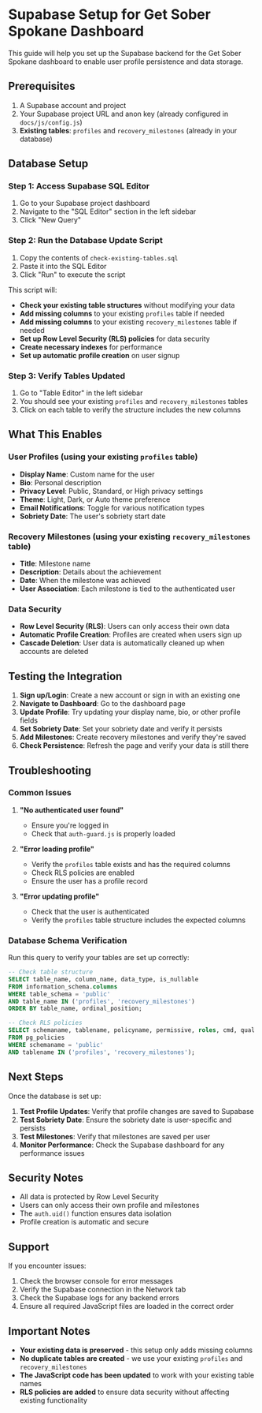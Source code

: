 # Supabase Setup for Get Sober Spokane Dashboard

This guide will help you set up the Supabase backend for the Get Sober Spokane dashboard to enable user profile persistence and data storage.

## Prerequisites

1. A Supabase account and project
2. Your Supabase project URL and anon key (already configured in `docs/js/config.js`)
3. **Existing tables**: `profiles` and `recovery_milestones` (already in your database)

## Database Setup

### Step 1: Access Supabase SQL Editor

1. Go to your Supabase project dashboard
2. Navigate to the "SQL Editor" section in the left sidebar
3. Click "New Query"

### Step 2: Run the Database Update Script

1. Copy the contents of `check-existing-tables.sql`
2. Paste it into the SQL Editor
3. Click "Run" to execute the script

This script will:
- **Check your existing table structures** without modifying your data
- **Add missing columns** to your existing `profiles` table if needed
- **Add missing columns** to your existing `recovery_milestones` table if needed
- **Set up Row Level Security (RLS) policies** for data security
- **Create necessary indexes** for performance
- **Set up automatic profile creation** on user signup

### Step 3: Verify Tables Updated

1. Go to "Table Editor" in the left sidebar
2. You should see your existing `profiles` and `recovery_milestones` tables
3. Click on each table to verify the structure includes the new columns

## What This Enables

### User Profiles (using your existing `profiles` table)
- **Display Name**: Custom name for the user
- **Bio**: Personal description
- **Privacy Level**: Public, Standard, or High privacy settings
- **Theme**: Light, Dark, or Auto theme preference
- **Email Notifications**: Toggle for various notification types
- **Sobriety Date**: The user's sobriety start date

### Recovery Milestones (using your existing `recovery_milestones` table)
- **Title**: Milestone name
- **Description**: Details about the achievement
- **Date**: When the milestone was achieved
- **User Association**: Each milestone is tied to the authenticated user

### Data Security
- **Row Level Security (RLS)**: Users can only access their own data
- **Automatic Profile Creation**: Profiles are created when users sign up
- **Cascade Deletion**: User data is automatically cleaned up when accounts are deleted

## Testing the Integration

1. **Sign up/Login**: Create a new account or sign in with an existing one
2. **Navigate to Dashboard**: Go to the dashboard page
3. **Update Profile**: Try updating your display name, bio, or other profile fields
4. **Set Sobriety Date**: Set your sobriety date and verify it persists
5. **Add Milestones**: Create recovery milestones and verify they're saved
6. **Check Persistence**: Refresh the page and verify your data is still there

## Troubleshooting

### Common Issues

1. **"No authenticated user found"**
   - Ensure you're logged in
   - Check that `auth-guard.js` is properly loaded

2. **"Error loading profile"**
   - Verify the `profiles` table exists and has the required columns
   - Check RLS policies are enabled
   - Ensure the user has a profile record

3. **"Error updating profile"**
   - Check that the user is authenticated
   - Verify the `profiles` table structure includes the expected columns

### Database Schema Verification

Run this query to verify your tables are set up correctly:

```sql
-- Check table structure
SELECT table_name, column_name, data_type, is_nullable
FROM information_schema.columns
WHERE table_schema = 'public' 
AND table_name IN ('profiles', 'recovery_milestones')
ORDER BY table_name, ordinal_position;

-- Check RLS policies
SELECT schemaname, tablename, policyname, permissive, roles, cmd, qual
FROM pg_policies
WHERE schemaname = 'public' 
AND tablename IN ('profiles', 'recovery_milestones');
```

## Next Steps

Once the database is set up:

1. **Test Profile Updates**: Verify that profile changes are saved to Supabase
2. **Test Sobriety Date**: Ensure the sobriety date is user-specific and persists
3. **Test Milestones**: Verify that milestones are saved per user
4. **Monitor Performance**: Check the Supabase dashboard for any performance issues

## Security Notes

- All data is protected by Row Level Security
- Users can only access their own profile and milestones
- The `auth.uid()` function ensures data isolation
- Profile creation is automatic and secure

## Support

If you encounter issues:
1. Check the browser console for error messages
2. Verify the Supabase connection in the Network tab
3. Check the Supabase logs for any backend errors
4. Ensure all required JavaScript files are loaded in the correct order

## Important Notes

- **Your existing data is preserved** - this setup only adds missing columns
- **No duplicate tables are created** - we use your existing `profiles` and `recovery_milestones`
- **The JavaScript code has been updated** to work with your existing table names
- **RLS policies are added** to ensure data security without affecting existing functionality
